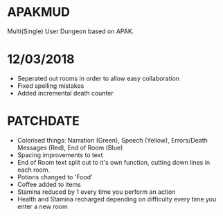 # APAKMUD
Multi(Single) User Dungeon based on APAK.

# 12/03/2018
- Seperated out rooms in order to allow easy collaboration
- Fixed spelling mistakes
- Added incremental death counter

# PATCHDATE
- Colorised things: Narration (Green), Speech (Yellow), Errors/Death Messages (Red), End of Room (Blue)
- Spacing improvements to text
- End of Room text split out to it's own function, cutting down lines in each room.
- Potions changed to 'Food'
- Coffee added to items
- Stamina reduced by 1 every time you perform an action
- Health and Stamina recharged depending on difficulty every time you enter a new room